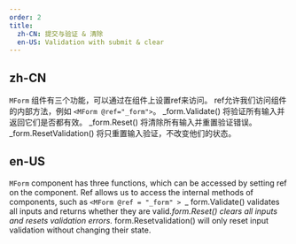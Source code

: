 ```yaml
---
order: 2
title:
  zh-CN: 提交与验证 & 清除
  en-US: Validation with submit & clear
---
```


## zh-CN

`MForm` 组件有三个功能，可以通过在组件上设置ref来访问。 ref允许我们访问组件的内部方法，例如 `<MForm @ref="_form">`。 _form.Validate() 将验证所有输入并返回它们是否都有效。 _form.Reset() 将清除所有输入并重置验证错误。 _form.ResetValidation() 将只重置输入验证，不改变他们的状态。

## en-US

`MForm` component has three functions, which can be accessed by setting ref on the component. Ref allows us to access the internal methods of components, such as `<MForm @ref = "_form" > `_ form.Validate() validates all inputs and returns whether they are valid._form.Reset() clears all inputs and resets validation errors._ form.Resetvalidation() will only reset input validation without changing their state.
